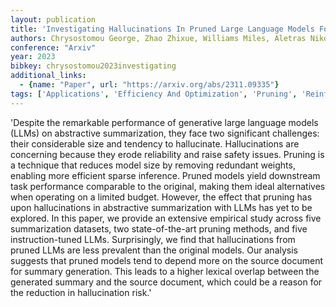 ```yaml
---
layout: publication
title: 'Investigating Hallucinations In Pruned Large Language Models For Abstractive Summarization'
authors: Chrysostomou George, Zhao Zhixue, Williams Miles, Aletras Nikolaos
conference: "Arxiv"
year: 2023
bibkey: chrysostomou2023investigating
additional_links:
  - {name: "Paper", url: "https://arxiv.org/abs/2311.09335"}
tags: ['Applications', 'Efficiency And Optimization', 'Pruning', 'Reinforcement Learning', 'Responsible AI']
---
```

'Despite the remarkable performance of generative large language models (LLMs) on abstractive summarization, they face two significant challenges: their considerable size and tendency to hallucinate. Hallucinations are concerning because they erode reliability and raise safety issues. Pruning is a technique that reduces model size by removing redundant weights, enabling more efficient sparse inference. Pruned models yield downstream task performance comparable to the original, making them ideal alternatives when operating on a limited budget. However, the effect that pruning has upon hallucinations in abstractive summarization with LLMs has yet to be explored. In this paper, we provide an extensive empirical study across five summarization datasets, two state-of-the-art pruning methods, and five instruction-tuned LLMs. Surprisingly, we find that hallucinations from pruned LLMs are less prevalent than the original models. Our analysis suggests that pruned models tend to depend more on the source document for summary generation. This leads to a higher lexical overlap between the generated summary and the source document, which could be a reason for the reduction in hallucination risk.'
